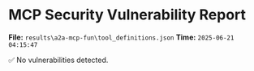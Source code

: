 # MCP Security Vulnerability Report
**File:** `results\a2a-mcp-fun\tool_definitions.json`
**Time:** `2025-06-21 04:15:47`

✅ No vulnerabilities detected.